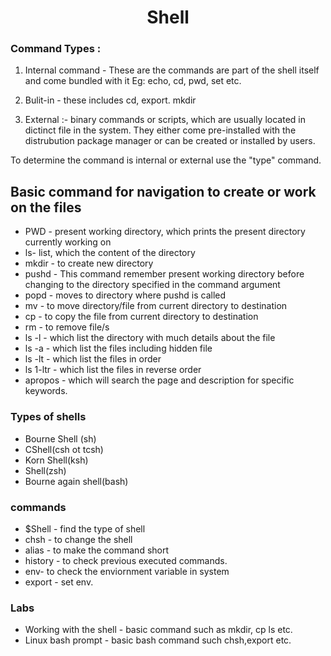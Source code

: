 <h1 align="Center"> Shell </h1>

###  Command Types :

1. Internal  command - These are the commands are part of the shell itself and come bundled with it
Eg: echo, cd, pwd, set etc.

2. Bulit-in - these includes  cd, export. mkdir

3. External :- binary commands or scripts, which are usually located in dictinct file in the system.
 They either come pre-installed with the distrubution package manager or can be created or installed by users.

To determine the command is internal or external use the "type" command.


## Basic command for navigation to create or work on the files

+ PWD - present working directory, which prints the present directory currently working on <br/>
+ ls-  list, which the content of the directory <br/>
+ mkdir - to create new directory <br/>
+ pushd -  This command remember present working directory before changing to the directory specified in the command argument <br/>
+ popd - moves to directory where pushd is called <br/>
+ mv - to move directory/file from current directory to destination <br/>
+ cp - to copy the file from current directory to destination <br/>
+ rm - to remove file/s <br/>
+ ls -l - which list the directory with much details about the file <br/>
+ ls -a - which list the files including hidden file <br/>
+ ls -lt - which list the files in order <br/>
+ ls 1-ltr - which list the files in reverse order <br/>
+ apropos - which will search the page and description for specific keywords.


### Types of shells

+ Bourne Shell (sh)
+ CShell(csh ot tcsh)
+ Korn Shell(ksh)
+ Shell(zsh)
+ Bourne again shell(bash)

### commands

* $Shell - find the type of shell
* chsh - to change the shell
* alias - to make the command short
* history - to check previous executed commands.
* env- to check the enviornment variable in system
* export - set env.

### Labs

* Working with the shell - basic command such as mkdir, cp ls etc.
* Linux bash prompt - basic bash command such chsh,export etc.

